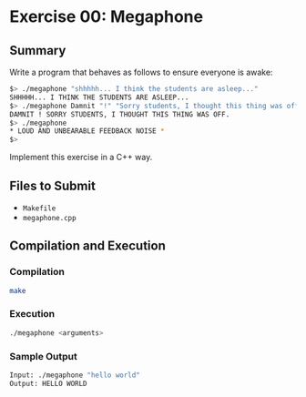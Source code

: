 # Exercise 00: Megaphone

## Summary
Write a program that behaves as follows to ensure everyone is awake:
```bash
$> ./megaphone "shhhhh... I think the students are asleep..."
SHHHHH... I THINK THE STUDENTS ARE ASLEEP...
$> ./megaphone Damnit "!" "Sorry students, I thought this thing was off."
DAMNIT ! SORRY STUDENTS, I THOUGHT THIS THING WAS OFF.
$> ./megaphone
* LOUD AND UNBEARABLE FEEDBACK NOISE *
$>
```
Implement this exercise in a C++ way.

## Files to Submit
- `Makefile`
- `megaphone.cpp`

## Compilation and Execution

### Compilation
```bash
make
```

### Execution
```bash
./megaphone <arguments>
```

### Sample Output
```bash
Input: ./megaphone "hello world"
Output: HELLO WORLD
```
